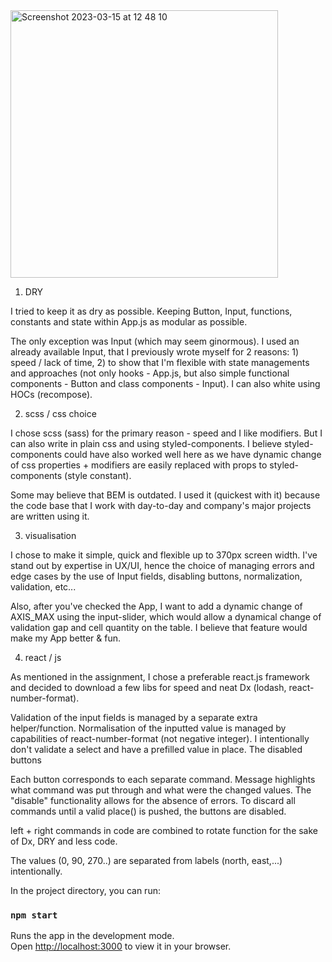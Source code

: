 <img width="428" alt="Screenshot 2023-03-15 at 12 48 10" src="https://user-images.githubusercontent.com/47773728/225210493-41a6ab27-8de3-45e4-bd2b-d8056bb5ba95.png">


1. DRY

I tried to keep it as dry as possible. Keeping Button, Input, functions, constants and state within App.js as modular as possible.

The only exception was Input (which may seem ginormous). I used an already available Input, that I previously wrote myself for 2 reasons: 1) speed / lack of time, 2) to show that I'm flexible with state managements and approaches (not only hooks - App.js, but also simple functional components - Button and class components - Input). I can also white using HOCs (recompose).

2. scss / css choice

I chose scss (sass) for the primary reason - speed and I like modifiers. But I can also write in plain css and using styled-components. I believe styled-components could have also worked well here as we have dynamic change of css properties + modifiers are easily replaced with props to styled-components (style constant). 

Some may believe that BEM is outdated. I used it (quickest with it) because the code base that I work with day-to-day and company's major projects are written using it. 

3. visualisation

I chose to make it simple, quick and flexible up to 370px screen width. 
I've stand out by expertise in UX/UI, hence the choice of managing errors and edge cases by the use of Input fields, disabling buttons, normalization, validation, etc...

Also, after you've checked the App, I want to add a dynamic change of AXIS_MAX using the input-slider, which would allow a dynamical change of validation gap and cell quantity on the table. I believe that feature would make my App better & fun.

4. react / js 

As mentioned in the assignment, I chose a preferable react.js framework and decided to download a few libs for speed and neat Dx (lodash, react-number-format).

Validation of the input fields is managed by a separate extra helper/function. Normalisation of the inputted value is managed by capabilities of react-number-format (not negative integer). I intentionally don't validate a select and have a prefilled value in place. The disabled buttons 

Each button corresponds to each separate command. Message highlights what command was put through and what were the changed values. The "disable" functionality allows for the absence of errors. To discard all commands until a valid place() is pushed, the buttons are disabled.

left + right commands in code are combined to rotate function for the sake of Dx, DRY and less code.

The values (0, 90, 270..) are separated from labels (north, east,...) intentionally. 

In the project directory, you can run:

### `npm start`

Runs the app in the development mode.\
Open [http://localhost:3000](http://localhost:3000) to view it in your browser.



